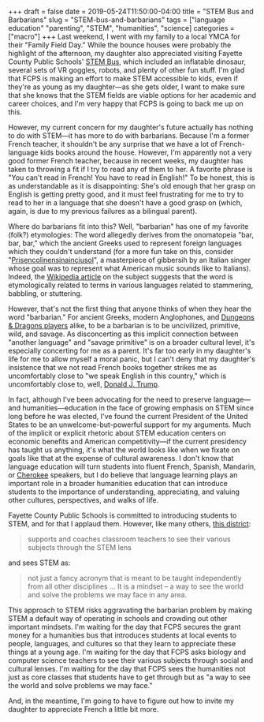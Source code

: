 +++
draft = false
date = 2019-05-24T11:50:00-04:00
title = "STEM Bus and Barbarians"
slug = "STEM-bus-and-barbarians" 
tags = ["language education" "parenting", "STEM", "humanities", "science]
categories = ["macro"]
+++
Last weekend, I went with my family to a local YMCA for their "Family Field Day." While the bounce houses were probably the highlight of the afternoon, my daughter also appreciated visiting Fayette County Public Schools' [STEM Bus](https://www.fcps.net/site/default.aspx?PageType=3&DomainID=4&ModuleInstanceID=710&ViewID=6446EE88-D30C-497E-9316-3F8874B3E108&RenderLoc=0&FlexDataID=32184&PageID=1), which included an inflatable dinosaur, several sets of VR goggles, robots, and plenty of other fun stuff. I'm glad that FCPS is making an effort to make STEM accessible to kids, even if they're as young as my daughter—as she gets older, I want to make sure that she knows that the STEM fields are viable options for her academic and career choices, and I'm very happy that FCPS is going to back me up on this. 

However, my current concern for my daughter's future actually has nothing to do with STEM—it has more to do with barbarians. Because I'm a former French teacher, it shouldn't be any surprise that we have a lot of French-language kids books around the house. However, I'm apparently not a very good former French teacher, because in recent weeks, my daughter has taken to throwing a fit if I try to read any of them to her. A favorite phrase is "You can't read in French! You have to read in English!" To be honest, this is as understandable as it is disappointing: She's old enough that her grasp on English is getting pretty good, and it must feel frustrating for me to try to read to her in a language that she doesn't have a good grasp on (which, again, is due to my previous failures as a bilingual parent). 

Where do barbarians fit into this? Well, "barbarian" has one of my favorite (folk?) etymologies: The word allegedly derives from the onomatopeia "bar, bar, bar," which the ancient Greeks used to represent foreign languages which they couldn't understand (for a more fun take on this, consider "[Prisencolinensinainciusol](https://www.youtube.com/watch?v=VuuvwXSK8mU)", a masterpiece of gibbersih by an Italian singer whose goal was to represent what American music sounds like to Italians). Indeed, the [Wikipedia article](https://en.wikipedia.org/wiki/Barbarian#Etymology) on the subject suggests that the word is etymologically related to terms in various languages related to stammering, babbling, or stuttering. 

However, that's not the first thing that anyone thinks of when they hear the word "barbarian." For ancient Greeks, modern Anglophones, and [Dungeons & Dragons players](https://www.dndbeyond.com/classes/barbarian) alike, to be a barbarian is to be uncivilized, primitive, wild, and savage. As disconcerting as this implicit connection between "another language" and "savage primitive" is on a broader cultural level, it's especially concerting for me as a parent. It's far too early in my daughter's life for me to allow myself a moral panic, but I can't deny that my daughter's insistence that we not read French books together strikes me as uncomfortably close to "we speak English in this country," which is uncomfortably close to, well, [Donald J. Trump](https://abcnews.go.com/Politics/donald-trump-advises-jeb-bush-set-speaking-english/story?id=33487506).
 
In fact, although I've been advocating for the need to preserve language—and humanities—education in the face of growing emphasis on STEM since long before he was elected, I've found the current President of the United States to be an unwelcome-but-powerful support for my arguments. Much of the implicit or explicit rhetoric about STEM education centers on economic benefits and American competitivity—if the current presidency has taught us anything, it's what the world looks like when we fixate on goals like that at the expense of cultural awareness. I don't know that language education will turn students into fluent French, Spanish, Mandarin, or [Cherokee](https://en.wikipedia.org/wiki/Cherokee_language#Education) speakers, but I do believe that language learning plays an important role in a broader humanities education that can introduce students to the importance of understanding, appreciating, and valuing other cultures, perspectives, and walks of life. 

Fayette County Public Schools is committed to introducing students to STEM, and for that I applaud them. However, like many others, [this district](https://www.fcps.net/site/default.aspx?PageType=3&DomainID=4&ModuleInstanceID=710&ViewID=6446EE88-D30C-497E-9316-3F8874B3E108&RenderLoc=0&FlexDataID=32184&PageID=1):

> supports and coaches classroom teachers to see their various subjects through the STEM lens

and sees STEM as:

> not just a fancy acronym that is meant to be taught independently from all other disciplines ... It is a mindset – a way to see the world and solve the problems we may face in any area.

This approach to STEM risks aggravating the barbarian problem by making STEM a default way of operating in schools and crowding out other important mindsets. I'm waiting for the day that FCPS secures the grant money for a humanities bus that introduces students at local events to people, languages, and cultures so that they learn to appreciate these things at a young age. I'm waiting for the day that FCPS asks biology and computer science teachers to see their various subjects through social and cultural lenses. I'm waiting for the day that FCPS sees the humanities not just as core classes that students have to get through but as "a way to see the world and solve problems we may face." 

And, in the meantime, I'm going to have to figure out how to invite my daughter to appreciate French a little bit more.